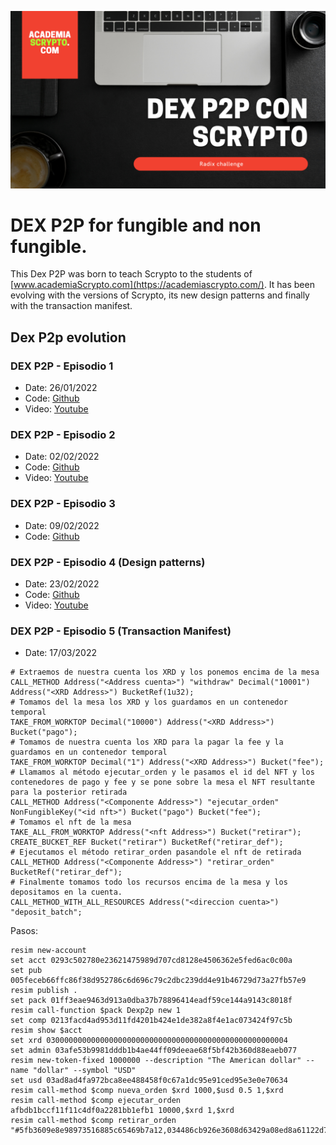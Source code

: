 ![DexP2p Head](dexp2p.png)
# DEX P2P for fungible and non fungible.

This Dex P2P was born to teach Scrypto to the students of [www.academiaScrypto.com](https://academiascrypto.com/). It has been evolving with the versions of Scrypto, its new design patterns and finally with the transaction manifest.

## Dex P2p evolution

### DEX P2P - Episodio 1
- Date: 26/01/2022
- Code: [Github](https://github.com/noelserdna/Tutoria-Dex-P2P---Scrypto-Tutoria-1)
- Video: [Youtube](https://www.youtube.com/watch?v=LG0BmIIdih8)

### DEX P2P - Episodio 2
- Date: 02/02/2022
- Code: [Github](https://github.com/noelserdna/Tutoria-Dex-P2P---Scrypto-Tutoria-2)
- Video: [Youtube](https://www.youtube.com/watch?v=LG0BmIIdih8)

### DEX P2P - Episodio 3
- Date: 09/02/2022
- Code: [Github](https://github.com/noelserdna/Tutoria-Dex-P2P---Scrypto-Tutoria-3)

### DEX P2P - Episodio 4 (Design patterns)
- Date: 23/02/2022
- Code: [Github](https://github.com/noelserdna/Tutoria-Dex-P2P---Scrypto-Tutoria-4)
- Video: [Youtube](https://youtu.be/sr5Vbw9Fehw)

### DEX P2P - Episodio 5 (Transaction Manifest)
- Date: 17/03/2022
```
# Extraemos de nuestra cuenta los XRD y los ponemos encima de la mesa
CALL_METHOD Address("<Address cuenta>") "withdraw" Decimal("10001") Address("<XRD Address>") BucketRef(1u32);
# Tomamos del la mesa los XRD y los guardamos en un contenedor temporal
TAKE_FROM_WORKTOP Decimal("10000") Address("<XRD Address>") Bucket("pago");
# Tomamos de nuestra cuenta los XRD para la pagar la fee y la guardamos en un contenedor temporal
TAKE_FROM_WORKTOP Decimal("1") Address("<XRD Address>") Bucket("fee");
# Llamamos al método ejecutar_orden y le pasamos el id del NFT y los contenedores de pago y fee y se pone sobre la mesa el NFT resultante para la posterior retirada
CALL_METHOD Address("<Componente Address>") "ejecutar_orden" NonFungibleKey("<id nft>") Bucket("pago") Bucket("fee");
# Tomamos el nft de la mesa
TAKE_ALL_FROM_WORKTOP Address("<nft Address>") Bucket("retirar");
CREATE_BUCKET_REF Bucket("retirar") BucketRef("retirar_def");
# Ejecutamos el método retirar_orden pasandole el nft de retirada
CALL_METHOD Address("<Componente Address>") "retirar_orden" BucketRef("retirar_def");
# Finalmente tomamos todo los recursos encima de la mesa y los depositamos en la cuenta.
CALL_METHOD_WITH_ALL_RESOURCES Address("<direccion cuenta>") "deposit_batch";
```

Pasos:
```
resim new-account
set acct 0293c502780e23621475989d707cd8128e4506362e5fed6ac0c00a
set pub 005feceb66ffc86f38d952786c6d696c79c2dbc239dd4e91b46729d73a27fb57e9
resim publish .
set pack 01ff3eae9463d913a0dba37b78896414eadf59ce144a9143c8018f
resim call-function $pack Dexp2p new 1 
set comp 0213facd4ad953d11fd4201b424e1de382a8f4e1ac073424f97c5b
resim show $acct
set xrd 030000000000000000000000000000000000000000000000000004
set admin 03afe53b9981dddb1b4ae44ff09deeae68f5bf42b360d88eaeb077
resim new-token-fixed 1000000 --description "The American dollar" --name "dollar" --symbol "USD"
set usd 03ad8ad4fa972bca8ee488458f0c67a1dc95e91ced95e3e0e70634
resim call-method $comp nueva_orden $xrd 1000,$usd 0.5 1,$xrd
resim call-method $comp ejecutar_orden afbdb1bccf11f11c4df0a2281bb1efb1 10000,$xrd 1,$xrd
resim call-method $comp retirar_orden "#5fb3609e8e98973516885c65469b7a12,034486cb926e3608d63429a08ed8a61122d70c7bd71d5db9880782" 
```








